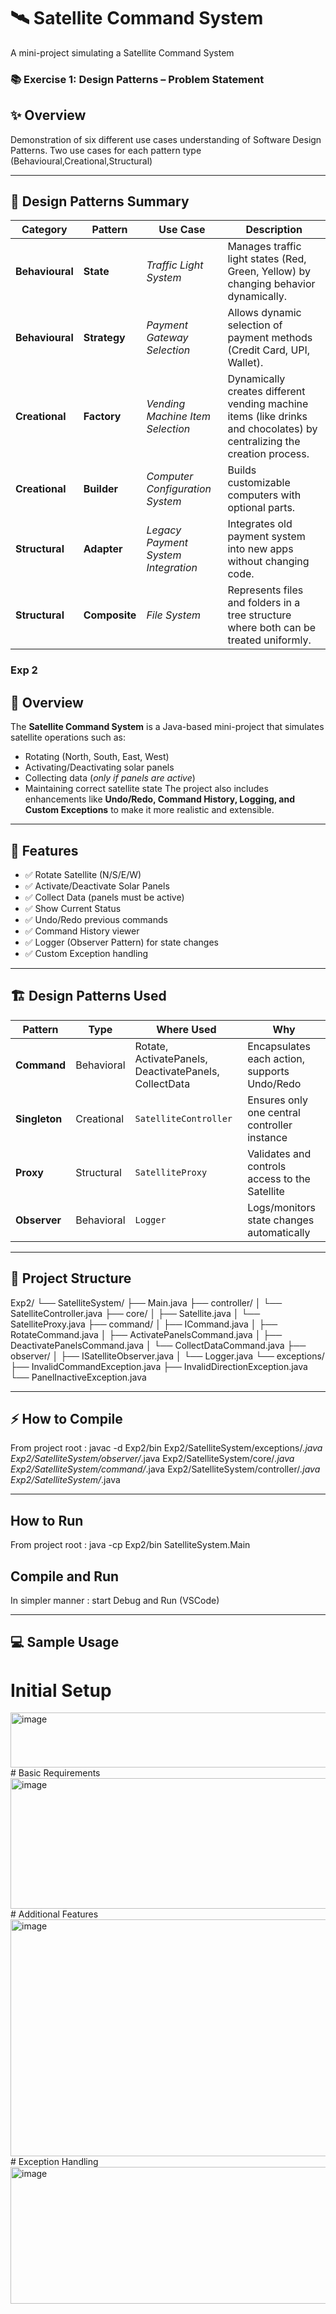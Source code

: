 # 🛰️ Satellite Command System
A mini-project simulating a Satellite Command System
### 📚 Exercise 1: Design Patterns – Problem Statement
## ✨ Overview
Demonstration of six different use cases understanding of Software Design Patterns.
Two use cases for each pattern type (Behavioural,Creational,Structural)

---
## 📝 Design Patterns Summary
| **Category**    | **Pattern**   | **Use Case**                        | **Description**                                                          |
| --------------- | ------------- | ----------------------------------- | ------------------------------------------------------------------------ |
| **Behavioural** | **State**     | *Traffic Light System*              | Manages traffic light states (Red, Green, Yellow) by changing behavior dynamically.|
| **Behavioural** | **Strategy**  | *Payment Gateway Selection*         | Allows dynamic selection of payment methods (Credit Card, UPI, Wallet).  |
| **Creational**  | **Factory**   | *Vending Machine Item Selection*    | Dynamically creates different vending machine items (like drinks and chocolates) by centralizing the creation process. |
| **Creational**  | **Builder**   | *Computer Configuration System*     | Builds customizable computers with optional parts.                       |
| **Structural**  | **Adapter**   | *Legacy Payment System Integration* | Integrates old payment system into new apps without changing code.       |
| **Structural**  | **Composite** | *File System*                       | Represents files and folders in a tree structure where both can be treated uniformly. |


### Exp 2
## 📌 Overview
The **Satellite Command System** is a Java-based mini-project that simulates satellite operations such as:
- Rotating (North, South, East, West)
- Activating/Deactivating solar panels
- Collecting data (*only if panels are active*)
- Maintaining correct satellite state
The project also includes enhancements like **Undo/Redo, Command History, Logging, and Custom Exceptions** to make it more realistic and extensible.
---

## 🎯 Features
- ✅ Rotate Satellite (N/S/E/W)
- ✅ Activate/Deactivate Solar Panels
- ✅ Collect Data (panels must be active)
- ✅ Show Current Status
- ✅ Undo/Redo previous commands
- ✅ Command History viewer
- ✅ Logger (Observer Pattern) for state changes
- ✅ Custom Exception handling

---
## 🏗️ Design Patterns Used
| Pattern       | Type       | Where Used                                            | Why                                            |
| ------------- | ---------- | ----------------------------------------------------- | ---------------------------------------------- |
| **Command**   | Behavioral | Rotate, ActivatePanels, DeactivatePanels, CollectData | Encapsulates each action, supports Undo/Redo   |
| **Singleton** | Creational | `SatelliteController`                                 | Ensures only one central controller instance   |
| **Proxy**     | Structural | `SatelliteProxy`                                      | Validates and controls access to the Satellite |
| **Observer**  | Behavioral | `Logger`                                              | Logs/monitors state changes automatically      |


---
## 📂 Project Structure
Exp2/
 └── SatelliteSystem/
      ├── Main.java
      ├── controller/
      │    └── SatelliteController.java
      ├── core/
      │    ├── Satellite.java
      │    └── SatelliteProxy.java
      ├── command/
      │    ├── ICommand.java
      │    ├── RotateCommand.java
      │    ├── ActivatePanelsCommand.java
      │    ├── DeactivatePanelsCommand.java
      │    └── CollectDataCommand.java
      ├── observer/
      │    ├── ISatelliteObserver.java
      │    └── Logger.java
      └── exceptions/
           ├── InvalidCommandException.java
           ├── InvalidDirectionException.java
           └── PanelInactiveException.java

---
## ⚡ How to Compile
From project root :
   javac -d Exp2/bin Exp2/SatelliteSystem/exceptions/*.java Exp2/SatelliteSystem/observer/*.java Exp2/SatelliteSystem/core/*.java Exp2/SatelliteSystem/command/*.java Exp2/SatelliteSystem/controller/*.java     Exp2/SatelliteSystem/*.java

---
## How to Run
From project root :
  java -cp Exp2/bin SatelliteSystem.Main
## Compile and Run
In simpler manner : start Debug and Run (VSCode)

---
## 💻 Sample Usage
# Initial Setup
 <img width="940" height="88" alt="image" src="https://github.com/user-attachments/assets/1ec80a15-efd0-4f52-b5ad-00776f727f54" />
# Basic Requirements 
<img width="940" height="209" alt="image" src="https://github.com/user-attachments/assets/ebd4b614-cf2b-4f45-a0b3-f5c53e14a700" />
# Additional Features
<img width="940" height="379" alt="image" src="https://github.com/user-attachments/assets/cca512d0-a96b-4fc9-b790-cdee93eb8181" />
# Exception Handling
<img width="940" height="219" alt="image" src="https://github.com/user-attachments/assets/8faf9cfe-2186-4758-9822-f7691d949aaf" />







